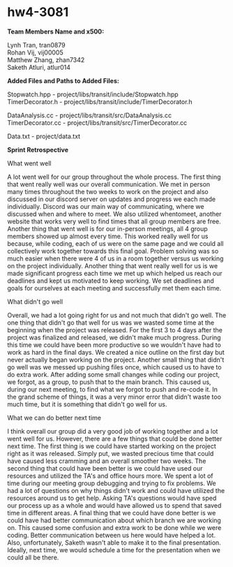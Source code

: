 # hw4-3081

**Team Members Name and x500:**
 
Lynh Tran, tran0879  
Rohan Vij, vij00005  
Matthew Zhang, zhan7342  
Saketh Atluri, atlur014   

 
**Added Files and Paths to Added Files:**
 
Stopwatch.hpp - project/libs/transit/include/Stopwatch.hpp
TimerDecorator.h - project/libs/transit/include/TimerDecorator.h
 
DataAnalysis.cc - project/libs/transit/src/DataAnalysis.cc
TimerDecorator.cc - project/libs/transit/src/TimerDecorator.cc
 
Data.txt - project/data.txt


 
**Sprint Retrospective**
 
What went well
 
A lot went well for our group throughout the whole process. The first thing that went really well was our overall communication. 
We met in person many times throughout the two weeks to work on the project and also discussed in our discord server on updates 
and progress we each made individually. Discord was our main way of communicating, where we discussed when and where to meet. We
also utilized whentomeet, another website that works very well to find times that all group members are free. Another thing that
went well is for our in-person meetings, all 4 group members showed up almost every time. This worked really well for us because,
while coding, each of us were on the same page and we could all collectively work together towards this final goal. Problem solving
was so much easier when there were 4 of us in a room together versus us working on the project individually. Another thing that
went really well for us is we made significant progress each time we met up which helped us reach our deadlines and kept us
motivated to keep working. We set deadlines and goals for ourselves at each meeting and successfully met them each time.
 
 
What didn't go well
 
Overall, we had a lot going right for us and not much that didn't go well. The one thing that didn't go that well for us was we
wasted some time at the beginning when the project was released. For the first 3 to 4 days after the project was finalized and
released, we didn't make much progress. During this time we could have been more productive so we wouldn't have had to work as hard
in the final days. We created a nice outline on the first day but never actually began working on the project. Another small thing
that didn't go well was we messed up pushing files once, which caused us to have to do extra work. After adding some small changes
while coding our project, we forgot, as a group, to push that to the main branch. This caused us, during our next meeting, to find
what we forgot to push and re-code it. In the grand scheme of things, it was a very minor error that didn't waste too much time, but
it is something that didn't go well for us. 
 
 
What we can do better next time
 
I think overall our group did a very good job of working together and a lot went well for us. However, there are a few things that
could be done better next time. The first thing is we could have started working on the project right as it was released. Simply put,
we wasted precious time that could have caused less cramming and an overall smoother two weeks. The second thing that could have been
better is we could have used our resources and utilized the TA's and office hours more. We spent a lot of time during our meeting
group debugging and trying to fix problems. We had a lot of questions on why things didn't work and could have utilized the resources
around us to get help. Asking TA's questions would have sped our process up as a whole and would have allowed us to spend that saved
time in different areas. A final thing that we could have done better is we could have had better communication about which branch we
are working on. This caused some confusion and extra work to be done while we were coding. Better communication between us here would
have helped a lot. Also, unfortunately, Saketh wasn't able to make it to the final presentation. Ideally, next time, we would schedule
a time for the presentation when we could all be there.
